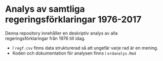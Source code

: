 # Analys av samtliga regeringsförklaringar 1976-2017
Denna repository innehåller en deskriptiv analys av alla regeringsförklaringar från 1976 till idag.

- I `regf.csv` finns data strukturerad så att ungefär varje rad är en mening.
- Koden och dokumentation för analysen finns i `ordanalys.Rmd`
